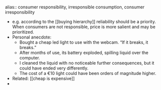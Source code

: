 alias:: consumer responsibility, irresponsible consumption, consumer irresponsibility

- e.g. according to the [[buying hierarchy]] reliability should be a priority. When consumers are not responsible, price is more salient and may be prioritized.
- Personal anecdote:
  * Bought a cheap led light to use with the webcam. “If it breaks, it breaks.”
  * After months of use, its battery exploded, spilling liquid over the computer.
  * I cleaned the liquid with no noticeable further consequences, but it could have ended very differently.
  * The cost of a €10 light could have been orders of magnitude higher.
- Related: [[cheap is expensive]]
-